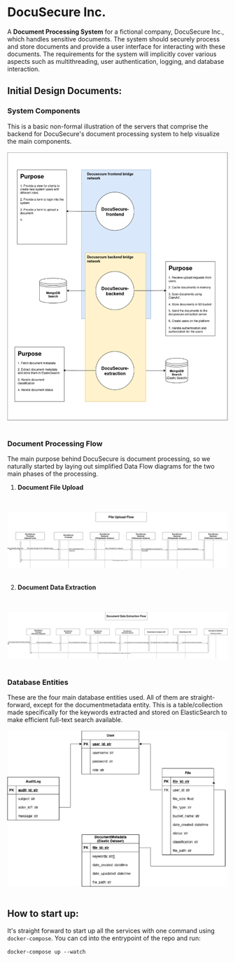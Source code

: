 # DocuSecure Inc.
A **Document Processing System** for a fictional company, DocuSecure Inc., which handles sensitive documents. The system should securely process and store documents and provide a user interface for interacting with these documents. The requirements for the system will implicitly cover various aspects such as multithreading, user authentication, logging, and database interaction.

## Initial Design Documents:
### System Components
This is a basic non-formal illustration of the servers that comprise the backend for DocuSecure's document processing system to help visualize the main components.
<br>
<br>
<img src="./basic_system_components.png" alt="Basic system components illustration">
<br>
<br>

### Document Processing Flow
The main purpose behind DocuSecure is document processing, so we naturally started by laying out simplified Data Flow diagrams for the two main phases of the processing.
1. **Document File Upload**
<br>
<br>
<img src="./document_upload.png" alt="Service A publishes a message on RequestQueueB">
<br>
<br>

2. **Document Data Extraction**
<br>
<br>
<img src="./document_data_extraction.png" alt="Service A publishes a message on RequestQueueB">
<br>
<br>

### Database Entities
These are the four main database entities used. All of them are straight-forward, except for the documentmetadata entity. This is a table/collection made specifically for the keywords extracted and stored on ElasticSearch to make efficient full-text search available.
<br>
<br>
<img src="./database_entities.png" alt="Service A publishes a message on RequestQueueB">
<br>
<br>


## How to start up:
It's straight forward to start up all the services with one command using `docker-compose`. You can cd into the entrypoint of the repo and run:
```shell
docker-compose up --watch
```